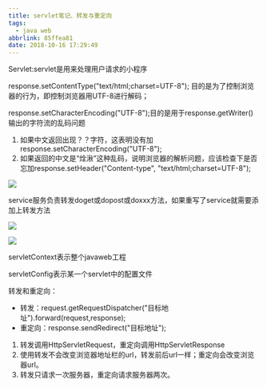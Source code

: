 ```yaml
---
title: servlet笔记、转发与重定向
tags:
  - java web
abbrlink: 85ffea81
date: 2018-10-16 17:29:49
---
```


Servlet:servlet是用来处理用户请求的小程序

response.setContentType("text/html;charset=UTF-8"); 目的是为了控制浏览器的行为，即控制浏览器用UTF-8进行解码；

response.setCharacterEncoding("UTF-8");目的是用于response.getWriter()输出的字符流的乱码问题

1. 如果中文返回出现？？字符，这表明没有加response.setCharacterEncoding("UTF-8");
2. 如果返回的中文是“烇湫”这种乱码，说明浏览器的解析问题，应该检查下是否忘加response.setHeader("Content-type", "text/html;charset=UTF-8");





![](https://ws1.sinaimg.cn/mw690/6bdd7ec4gy1fwa7wcvxdij21fs0imagt.jpg)

service服务负责转发doget或dopost或doxxx方法，如果重写了service就需要添加上转发方法

![](https://ws1.sinaimg.cn/mw690/6bdd7ec4gy1fwahjurj68j21160gq46j.jpg)

![](https://ws1.sinaimg.cn/mw690/6bdd7ec4gy1fwahkaq3k8j21e40oowmo.jpg)

servletContext表示整个javaweb工程

servletConfig表示某一个servlet中的配置文件  

转发和重定向：
- 转发：request.getRequestDispatcher("目标地址").forward(request,response);
- 重定向：response.sendRedirect("目标地址");
1. 转发调用HttpServletRequest，重定向调用HttpServletResponse
2. 使用转发不会改变浏览器地址栏的url，转发前后url一样；重定向会改变浏览器url。
3. 转发只请求一次服务器，重定向请求服务器两次。